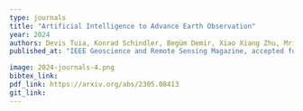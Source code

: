 ```yaml
---
type: journals
title: "Artificial Intelligence to Advance Earth Observation"
year: 2024
authors: Devis Tuia, Konrad Schindler, Begüm Demir, Xiao Xiang Zhu, Mrinalini Kochupillai, Sašo Džeroski, Jan N. van Rijn, Holger H. Hoos, Fabio Del Frate, Mihai Datcu, Volker Markl, Bertrand Le Saux, Rochelle Schneider, Gustau Camps-Valls
published_at: "IEEE Geoscience and Remote Sensing Magazine, accepted for publication, 2024"

image: 2024-journals-4.png
bibtex_link:
pdf_link: https://arxiv.org/abs/2305.08413
git_link: 
---
```

